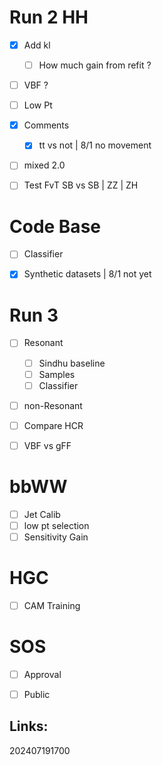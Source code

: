 # Run 2 HH
- [x] Add kl 
	- [ ] How much gain from refit ? 
- [ ] VBF ?
- [ ] Low Pt
- [x] Comments 
	- [x] tt vs not  | 8/1 no movement
- [ ] mixed 2.0 
- [ ] Test FvT SB vs SB | ZZ | ZH


# Code Base
- [ ] Classifier 
- [x] Synthetic datasets | 8/1 not yet


# Run 3
- [ ] Resonant 
	- [ ] Sindhu baseline
	- [ ] Samples 
	- [ ] Classifier
- [ ] non-Resonant 
- [ ] Compare HCR
- [ ] VBF vs gFF


# bbWW
- [ ] Jet Calib
- [ ] low pt selection
- [ ] Sensitivity Gain

# HGC 
- [ ] CAM Training

# SOS
- [ ] Approval 
- [ ] Public


## Links: 



202407191700
